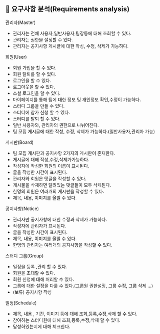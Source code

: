 ## 📝 요구사항 분석(Requirements analysis)
관리자(Master)
* 관리자는 전체 사용자,일반사용자,팀장등에 대해 조회할 수 있다.
* 관리자는 권한을 설정할 수 있다.
* 관리자는 공지사항 게시글에 대한 작성, 수정, 삭제가 가능하다.

회원(User)
* 회원 가입을 할 수 있다.
* 회원 탈퇴를 할 수 있다.
* 로그인을 할 수 있다.
* 로그아웃을 할 수 있다.
* 소셜 로그인을 할 수 있다.
* 마이페이지를 통해 팀에 대한 정보 및 개인정보 확인,수정이 가능하다.
* 스터디 그룹을 만들 수 있다.
* 스터디에 참가 신청 할 수 있다.
* 스터디를 탈퇴 할 수 있다.
* 일반 사용자와, 관리자의 권한으로 나뉘어진다.
* 팀 모집 게시글에 대한 작성, 수정, 삭제가 가능하다.(일반사용자,관리자 가능)

게시판(Board)
* 팀 모집 게시판과 공지사항 2가지의 게시판이 존재한다.
* 게시글에 대해 작성,수정,삭제가가능하다. 
* 작성자에 작성한 회원의 이름이 표시된다.
* 글을 작성한 시간이 표시된다.
* 관리자와 회원은 댓글을 작성할 수 있다.
* 게시물을 삭제하면 달려있는 댓글들이 모두 삭제된다.
* 한명의 회원은 여러개의 게시판을 작성할 수 있다.
* 제목, 내용, 이미지를 올릴 수 있다.

공지사항(Notice)
* 관리자만 공지사항에 대한 수정과 삭제가 가능하다.
* 작성자에 관리자가 표시된다.
* 글을 작성한 시간이 표시된다.
* 제목, 내용, 이미지를 올릴 수 있다.
* 한명의 관리자는 여러개의 공지사항을 작성할 수 있다.

스터디 그룹(Group)
* 일정을 등록 ,관리 할 수 있다. 
* 회원을 초대할 수 있다.
* 회원 신청에 대해 처리할 수 있다.
* 그룹에 대한 설정을 다룰 수 있다.(그룹원 권한설정, 그룹 수정, 그룹 삭제 ...) 
* (보류) 공지사항 작성 

일정(Schedule)
* 제목, 내용 , 기간, 이미지 등에 대해 조회,등록,수정,삭제 할 수 있다.
* 참여하는 스터디원에 대해 조회,등록,수정,삭제 할 수 있다.
* 달성하였는지에 대해 체크한다.
